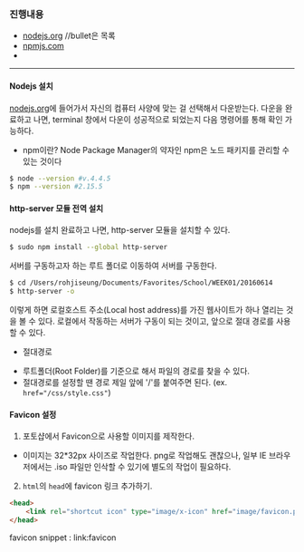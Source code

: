 ### 진행내용
- [nodejs.org](http://nodejs.org "NodeJS") //bullet은 목록
- [npmjs.com](https://brunch.co.kr/@ultra0034/23)
- 

---

#### Nodejs 설치
[nodejs.org](http://nodejs.org "NodeJS")에 들어가서 자신의 컴퓨터 사양에 맞는 걸 선택해서 다운받는다.
다운을 완료하고 나면, terminal 창에서 다운이 성공적으로 되었는지 다음 명령어를 통해 확인 가능하다.
* npm이란?
Node Package Manager의 약자인 npm은 노드 패키지를 관리할 수 있는 것이다

```sh
$ node --version #v.4.4.5
$ npm --version #2.15.5
```

#### http-server 모듈 전역 설치
nodejs를 설치 완료하고 나면, http-server 모듈을 설치할 수 있다.
```sh
$ sudo npm install --global http-server
```

서버를 구동하고자 하는 루트 폴더로 이동하여 서버를 구동한다.
```sh
$ cd /Users/rohjiseung/Documents/Favorites/School/WEEK01/20160614
$ http-server -o
```
이렇게 하면 로컬호스트 주소(Local host address)를 가진 웹사이트가 하나 열리는 것을 볼 수 있다.
로컬에서 작동하는 서버가 구동이 되는 것이고, 앞으로 절대 경로를 사용할 수 있다.

* 절대경로
- 루트폴더(Root Folder)를 기준으로 해서 파일의 경로를 찾을 수 있다.
- 절대경로를 설정할 땐 경로 제일 앞에 '/'를 붙여주면 된다. (ex. `href="/css/style.css"`)


#### Favicon 설정
1. 포토샵에서 Favicon으로 사용할 이미지를 제작한다.
- 이미지는 32*32px 사이즈로 작업한다. png로 작업해도 괜찮으나, 일부 IE 브라우저에서는 .iso 파일만 인삭할 수 있기에 별도의 작업이 필요하다.

2. `html`의 `head`에 favicon 링크 추가하기.
```html
<head>
	<link rel="shortcut icon" type="image/x-icon" href="image/favicon.png">
</head>
```
favicon snippet : link:favicon
